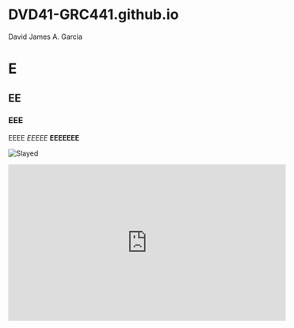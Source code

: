 # DVD41-GRC441.github.io
David James A. Garcia
# E
## EE
### EEE
EEEE
*EEEEE*
**EEEEEEE**

![Slayed](https://upload.wikimedia.org/wikipedia/en/thumb/0/03/Twice_-_Doughnut.png/220px-Twice_-_Doughnut.png)

<iframe width="560" height="315" src="https://www.youtube-nocookie.com/embed/VcOSUOpACq0?si=d6ymT4HHfZ-P6JwK&amp;controls=0" title="YouTube video player" frameborder="0" allow="accelerometer; autoplay; clipboard-write; encrypted-media; gyroscope; picture-in-picture; web-share" allowfullscreen></iframe>
